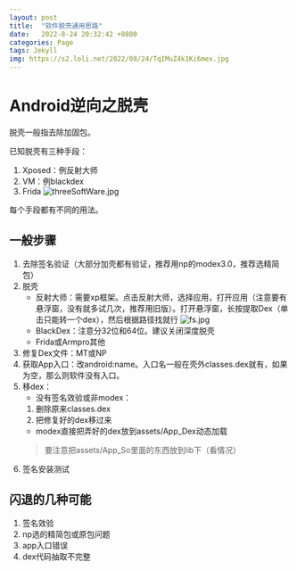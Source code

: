 ```yaml
---
layout: post
title:  "软件脱壳通用思路"
date:   2022-8-24 20:32:42 +0800
categories: Page
tags: Jekyll
img: https://s2.loli.net/2022/08/24/TqIMuZ4k1Ki6mex.jpg
---
```


# Android逆向之脱壳
脱壳一般指去除加固包。

已知脱壳有三种手段：
1. Xposed：例反射大师
2. VM：例blackdex
3. Frida
![threeSoftWare.jpg](https://s2.loli.net/2022/08/24/ROLyIMNzuVc62PT.jpg)

每个手段都有不同的用法。

## 一般步骤
1. 去除签名验证（大部分加壳都有验证，推荐用np的modex3.0，推荐选精简包）
2. 脱壳  
   - 反射大师：需要xp框架。点击反射大师，选择应用，打开应用（注意要有悬浮窗，没有就多试几次，推荐用旧版）。打开悬浮窗，长按提取Dex（单击只能转一个dex），然后根据路径找就行
   ![fs.jpg](https://s2.loli.net/2022/08/24/jiuPYecJ942QrC8.jpg)
   - BlackDex：注意分32位和64位。建议关闭深度脱壳
   - Frida或Armpro其他
3. 修复Dex文件：MT或NP
4. 获取App入口：改android:name。入口名一般在壳外classes.dex就有，如果为空，那么则软件没有入口。
5. 移dex：
   - 没有签名效验或非modex：
   1. 删除原来classes.dex
   2. 把修复好的dex移过来
   - modex直接把弄好的dex放到assets/App_Dex动态加载
   > 要注意把assets/App_So里面的东西放到lib下（看情况）
6. 签名安装测试
## 闪退的几种可能
1. 签名效验
2. np选的精简包或原包问题
3. app入口错误
4. dex代码抽取不完整
